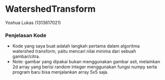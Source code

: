 # WatershedTransform
Yoshua Lukas (1313617021)
### Penjelasan Kode
- Kode yang saya buat adalah langkah pertama dalam algoritma watershed transform, yaitu mencari nilai minima dari sebuah gambar/citra.
- Note: gambar yang dipakai bukan menggunakan gambar asli, melainkan 2d array yang berisi random integer menggunakan fungsi numpy serta program baru bisa menjalankan array 5x5 saja. 


